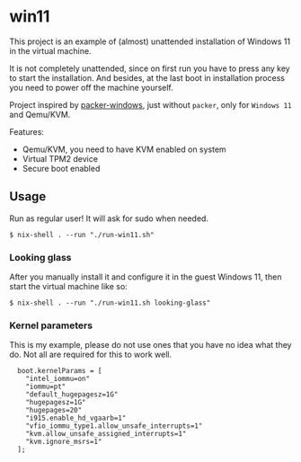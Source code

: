 # win11

This project is an example of (almost) unattended installation of Windows 11 in the virtual machine.

It is not completely unattended, since on first run you have to press any key to start the installation. And besides, at the last boot in installation process you need to power off the machine yourself.

Project inspired by [packer-windows](https://github.com/joefitzgerald/packer-windows), just without `packer`, only for `Windows 11` and Qemu/KVM.

Features:
- Qemu/KVM, you need to have KVM enabled on system
- Virtual TPM2 device
- Secure boot enabled

## Usage

Run as regular user! It will ask for sudo when needed.

```
$ nix-shell . --run "./run-win11.sh"
```

### Looking glass

After you manually install it and configure it in the guest Windows 11, then start the virtual machine like so:

```
$ nix-shell . --run "./run-win11.sh looking-glass"
```

### Kernel parameters

This is my example, please do not use ones that you have no idea what they do. Not all are required for this to work well.

```
  boot.kernelParams = [
    "intel_iommu=on"
    "iommu=pt"
    "default_hugepagesz=1G"
    "hugepagesz=1G"
    "hugepages=20"
    "i915.enable_hd_vgaarb=1"
    "vfio_iommu_type1.allow_unsafe_interrupts=1"
    "kvm.allow_unsafe_assigned_interrupts=1"
    "kvm.ignore_msrs=1"
  ];
```
